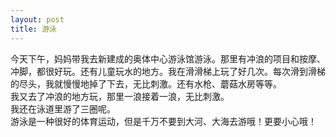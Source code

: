 ```yaml
---
layout: post
title: 游泳
---
```



今天下午，妈妈带我去新建成的奥体中心游泳馆游泳。那里有冲浪的项目和按摩、冲脚，都很好玩。还有儿童玩水的地方。我在滑滑梯上玩了好几次。每次滑到滑梯的尽头，我就慢慢地掉了下去，无比刺激。还有水枪、蘑菇水房等等。    
我又去了冲浪的地方玩，那里一浪接着一浪，无比刺激。    
我还在泳道里游了三圈呢。    
游泳是一种很好的体育运动，但是千万不要到大河、大海去游哦！更要小心哦！    
